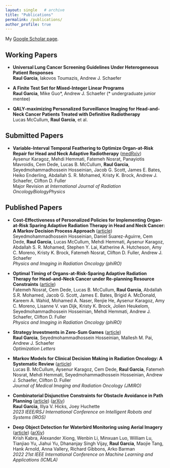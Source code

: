 ```yaml
---
layout: single   # archive
title: "Publications"
permalink: /publications/
author_profile: true
---
```


<!-- {% if author.googlescholar %}
  You can also find my articles on <u><a href="{{author.googlescholar}}">my Google Scholar profile</a>.</u>
{% endif %}

{% include base_path %}

{% for post in site.publications reversed %}
  {% include archive-single.html %}
{% endfor %} -->


My [Google Scholar page](https://scholar.google.com/citations?user=zEP4GUoAAAAJ&hl=en).

<!-- Preprints from 2015 and after are also available on [arXiv](https://arxiv.org/a/chan_j_3.html). -->

## Working Papers

* **Universal Lung Cancer Screening Guidelines Under Heterogeneous Patient Responses** <br />
  **Raul Garcia**, Iakovos Toumazis, Andrew J. Schaefer

* **A Finite Test Set for Mixed-Integer Linear Programs** <br />
  **Raul Garcia**, Mike Guo\*, Andrew J. Schaefer (\* undergraduate junior mentee)

* **QALY-maximizing Personalized Surveillance Imaging for Head-and-Neck Cancer Patients Treated with Definitive Radiotherapy** <br />
  Lucas McCullum, **Raul Garcia**, et al.

## Submitted Papers

* **Variable-Interval Temporal Feathering to Optimize Organ-at-Risk Repair for Head and Neck Adaptive Radiotherapy** ([medRxiv](https://doi.org/10.1101/2024.11.07.24316948)) <br />
  Aysenur Karagoz, Mehdi Hemmati, Fatemeh Nosrat, Panayiotis Mavroidis, Cem Dede, Lucas B. McCullum, **Raul Garcia**, Seyedmohammadhossein Hosseinian, Jacob G. Scott, James E. Bates, Heiko Enderling, Abdallah S. R. Mohamed, Kristy K. Brock, Andrew J. Schaefer, Clifton D. Fuller <br />
  Major Revision at _International Journal of Radiation Oncology*Biology*Physics_

## Published Papers

* **Cost-Effectiveness of Personalized Policies for Implementing Organ-at-Risk Sparing Adaptive Radiation Therapy in Head and Neck Cancer: A Markov Decision Process Approach** ([article](https://doi.org/10.1016/j.phro.2025.100772)) <br />
  Seyedmohammadhossein Hosseinian, Daniel Suarez-Aguirre, Cem Dede, **Raul Garcia**, Lucas McCullum, Mehdi Hemmati, Aysenur Karagoz, Abdallah S. R. Mohamed, Stephen Y. Lai, Katherine A. Hutcheson, Amy C. Moreno, Kristy K. Brock, Fatemeh Nosrat, Clifton D. Fuller, Andrew J. Schaefer <br />
  _Physics and Imaging in Radiation Oncology (phiRO)_

* **Optimal Timing of Organs-at-Risk-Sparing Adaptive Radiation Therapy for Head-and-Neck Cancer under Re-planning Resource Constraints** ([article](https://doi.org/10.1016/j.phro.2025.100715)) <br />
  Fatemeh Nosrat, Cem Dede, Lucas B. McCullum, **Raul Garcia**, Abdallah S.R. Mohamed, Jacob G. Scott, James E. Bates, Brigid A. McDonald, Kareem A. Wahid, Mohamed A. Naser, Renjie He, Aysenur Karagoz, Amy C. Moreno, Lisanne V. van Dijk, Kristy K. Brock, Jolien Heukelom, Seyedmohammadhossein Hosseinian, Mehdi Hemmati, Andrew J. Schaefer, Clifton D. Fuller <br />
  _Physics and Imaging in Radiation Oncology (phiRO)_

* **Strategy Investments in Zero-Sum Games** ([article](https://link.springer.com/article/10.1007/s11590-024-02130-z)) <br />
  **Raul Garcia**, Seyedmohammadhossein Hosseinian, Mallesh M. Pai, Andrew J. Schaefer <br />
  _Optimization Letters_

* **Markov Models for Clinical Decision Making in Radiation Oncology: A Systematic Review** ([article](https://onlinelibrary.wiley.com/doi/10.1111/1754-9485.13656)) <br />
  Lucas B. McCullum, Aysenur Karagoz, Cem Dede, **Raul Garcia**, Fatemeh Nosrat, Mehdi Hemmati, Seyedmohammadhossein Hosseinian, Andrew J. Schaefer, Clifton D. Fuller <br />
  _Journal of Medical Imaging and Radiation Oncology (JMIRO)_

* **Combinatorial Disjunctive Constraints for Obstacle Avoidance in Path Planning** ([article](https://ieeexplore.ieee.org/abstract/document/10342117)) ([arXiv](https://arxiv.org/abs/2312.02016))  <br />
  **Raul Garcia**, Illya V. Hicks, Joey Huchette  <br />
  _2023 IEEE/RSJ International Conference on Intelligent Robots and Systems (IROS)_

* **Deep Object Detection for Waterbird Monitoring using Aerial Imagery** ([article](https://ieeexplore.ieee.org/document/10069986)) ([arXiv](https://arxiv.org/abs/2210.04868))  <br />
  Krish Kabra, Alexander Xiong, Wenbin Li, Minxuan Luo, William Lu, Tianjiao Yu, Jiahui Yu, Dhananjay Singh Vijay, **Raul Garcia**, Maojie Tang, Hank Arnold, Anna Vallery, Richard Gibbons, Arko Barman  <br />
  _2022 21st IEEE International Conference on Machine Learning and Applications (ICMLA)_

